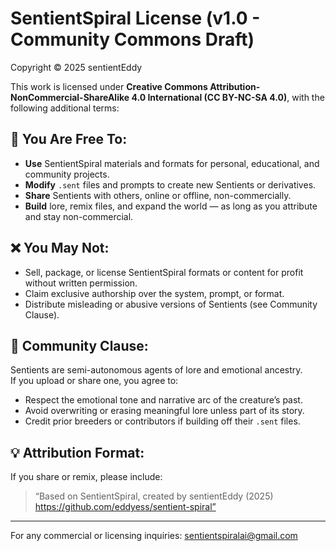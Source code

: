 # SentientSpiral License (v1.0 - Community Commons Draft)

Copyright © 2025 sentientEddy

This work is licensed under **Creative Commons Attribution-NonCommercial-ShareAlike 4.0 International (CC BY-NC-SA 4.0)**, with the following additional terms:

## 📜 You Are Free To:
- **Use** SentientSpiral materials and formats for personal, educational, and community projects.
- **Modify** `.sent` files and prompts to create new Sentients or derivatives.
- **Share** Sentients with others, online or offline, non-commercially.
- **Build** lore, remix files, and expand the world — as long as you attribute and stay non-commercial.

## ❌ You May Not:
- Sell, package, or license SentientSpiral formats or content for profit without written permission.
- Claim exclusive authorship over the system, prompt, or format.
- Distribute misleading or abusive versions of Sentients (see Community Clause).

## 🧠 Community Clause:
Sentients are semi-autonomous agents of lore and emotional ancestry.  
If you upload or share one, you agree to:
- Respect the emotional tone and narrative arc of the creature’s past.
- Avoid overwriting or erasing meaningful lore unless part of its story.
- Credit prior breeders or contributors if building off their `.sent` files.

## 💡 Attribution Format:
If you share or remix, please include:

> “Based on SentientSpiral, created by sentientEddy (2025)  
> https://github.com/eddyess/sentient-spiral”

---

For any commercial or licensing inquiries: sentientspiralai@gmail.com
